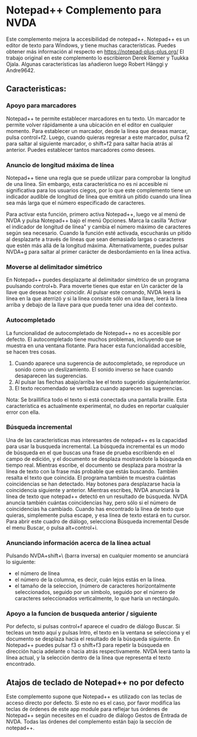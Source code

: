 ﻿# Notepad++ Complemento para NVDA #

Este complemento mejora la accesibilidad de notepad++. Notepad++ es un editor de texto para Windows, y tiene muchas características. Puedes obtener más información al respecto en <https://notepad-plus-plus.org/>
El trabajo original en este complemento lo escribieron Derek Riemer y Tuukka Ojala. Algunas características las añadieron luego Robert Hänggi y Andre9642.

## Caracteristicas:

### Apoyo para marcadores

Notepad++ te permite establecer marcadores en tu texto.
Un marcador te permite volver rápidamente a una ubicación en el editor en cualquier momento.
Para establecer un marcador, desde la línea que deseas marcar, pulsa control+f2.
Luego, cuando quieras regresar a este marcador, pulsa f2 para saltar al siguiente marcador, o shift+f2 para saltar hacia atrás al anterior.
Puedes establecer tantos marcadores como desees.

### Anuncio de longitud máxima de línea

Notepad++ tiene una regla que se puede utilizar para comprobar la longitud de una línea. Sin embargo, esta característica no es ni accesible ni significativa para los usuarios ciegos, por lo que este complemento tiene un indicador audible 
de longitud de línea que emitirá un pitido cuando una línea sea más larga que el número especificado de caracteres.

Para activar esta función, primero activa Notepad++, luego ve al menú de NVDA y pulsa Notepad++
bajo el menú Opciones. Marca la casilla "Activar el indicador de longitud de línea" y cambia el número máximo de caracteres según sea necesario. Cuando la función esté activada, escucharás un pitido al desplazarte a través de líneas que sean demasiado largas o caracteres que estén más allá de la longitud máxima. Alternativamente, puedes pulsar NVDA+g para saltar al primer carácter de desbordamiento en la línea activa.

### Moverse al delimitador simétrico

En Notepad++ puedes desplazarte al delimitador simétrico de un programa puulsando control+b. 
Para moverte tienes que estar en Un carácter de la llave que deseas hacer coincidir.
Al pulsar este comando, NVDA leerá la línea en la que aterrizó y si la línea consiste sólo en una llave, leerá la línea arriba y debajo de la llave para que pueda tener una idea del contexto.

### Autocompletado

La funcionalidad de autocompletado de Notepad++ no es accesible por defecto. El autocompletado tiene muchos problemas, incluyendo que se muestra en una ventana flotante. Para hacer esta funcionalidad accesible, se hacen tres cosas. 

1. Cuando aparece una sugerencia de autocompletado, se reproduce un sonido como un deslizamiento. El sonido inverso se hace cuando desaparecen las sugerencias.
2. Al pulsar las flechas abajo/arriba lee el texto sugerido siguiente/anterior. 
3. El texto recomendado se verbaliza cuando aparecen las sugerencias.

Nota: Se braillifica todo el texto si está conectada una pantalla braille. Esta característica es actualmente experimental, no dudes en reportar cualquier error con ella.

### Búsqueda incremental

Una de las caracteristicas mas interesantes de notepad++ es la capacidad para usar la busqueda incremental. 
La búsqueda incremental es un modo de búsqueda en el que buscas una frase de prueba escribiendo en el campo de edición, y el documento se desplaza mostrandote la búsqueda en tiempo real. 
Mientras escribe, el documento se desplaza para mostrar la línea de texto con la frase más probable que estás buscando. También resalta el texto que coincida.
El programa también te muestra cuántas coincidencias se han detectado. Hay botones para desplazarse hacia la coincidencia siguiente y anterior.
Mientras escribes, NVDA anunciará la línea de texto que notepad++ detectó en un resultado de búsqueda. NVDA anuncia también cuántas coincidencias hay, pero sólo si el número de coincidencias ha cambiado. 
Cuando has encontrado la línea de texto que quieras, simplemente pulsa escape, y esa línea de texto estará en tu cursor.
Para abrir este cuadro de diálogo, selecciona Búsqueda incremental Desde el menu Buscar, o pulsa alt+control+i.

### Anunciando información acerca de la línea actual

Pulsando NVDA+shift+\ (barra inversa) en cualquier momento se anunciará lo siguiente:

* el número de línea
* el número de la columna, es decir, cuán lejos estás en la línea.
* el tamaño de la seleccion, (número de caracteres horizontalmente seleccionados, seguido por un símbolo, seguido por el número de caracteres seleccionados verticalmente, lo que haría un rectángulo.
 
### Apoyo a la funcion de busqueda anterior / siguiente

Por defecto, si pulsas control+f aparece el cuadro de diálogo Buscar. 
Si tecleas un texto aquí y pulsas Intro, el texto en la ventana se selecciona y el documento se desplaza hacia el resultado de la búsqueda siguiente.
En Notepad++ puedes pulsar f3 o shift+f3 para repetir la búsqueda en dirección hacia adelante o hacia atrás respectivamente. 
NVDA leerá tanto la línea actual, y la selección dentro de la línea que representa el texto encontrado.

## Atajos de teclado de Notepad++ no por defecto

Este complemento supone que Notepad++ es utilizado con las teclas de acceso directo por defecto. 
Si este no es el caso, por favor modifica las teclas de órdenes de este app module para reflejar tus órdenes de Notepad++ según necesites en el cuadro de diálogo Gestos de Entrada de NVDA.
Todas las órdenes del complemento están bajo la sección de notepad++.